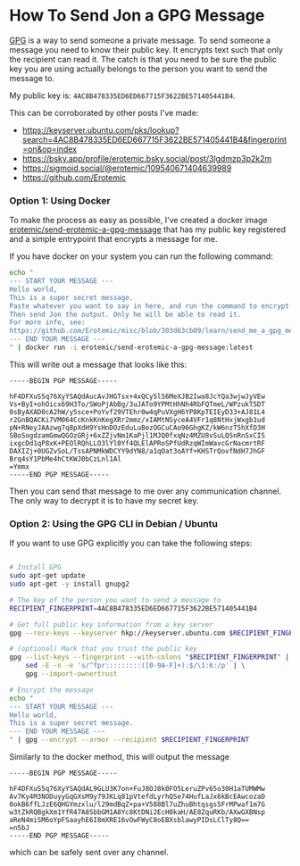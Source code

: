 # How To Send Jon a GPG Message

[GPG](https://en.wikipedia.org/wiki/GNU_Privacy_Guard) is a way to
send someone a private message. To send someone a message you need to know
their public key. It encrypts text such that only the recipient can read it.
The catch is that you need to be sure the public key you are using actually
belongs to the person you want to send the message to. 

My public key is: `4AC8B478335ED6ED667715F3622BE571405441B4`.

This can be corroborated by other posts I've made:

* https://keyserver.ubuntu.com/pks/lookup?search=4AC8B478335ED6ED667715F3622BE571405441B4&fingerprint=on&op=index
* https://bsky.app/profile/erotemic.bsky.social/post/3lgdmzp3p2k2m
* https://sigmoid.social/@erotemic/109540671404639989
* https://github.com/Erotemic

### Option 1: Using Docker 

To make the process as easy as possible, I've created a docker image 
[erotemic/send-erotemic-a-gpg-message](https://hub.docker.com/r/erotemic/send-erotemic-a-gpg-message) 
that has my public key registered and a simple entrypoint that encrypts a
message for me.

If you have docker on your system you can run the following command: 

```bash
echo "
--- START YOUR MESSAGE ---
Hello world,
This is a super secret message.
Paste whatever you want to say in here, and run the command to encrypt it.
Then send Jon the output. Only he will be able to read it.
For more info, see:
https://github.com/Erotemic/misc/blob/303d63cb09/learn/send_me_a_gpg_message.sh
--- END YOUR MESSAGE ---
" | docker run -i erotemic/send-erotemic-a-gpg-message:latest
``` 

This will write out a message that looks like this:

```
-----BEGIN PGP MESSAGE-----

hF4DFXuS5q76XyYSAQdAucAvJHGTsx+4xQCy5lS6MeXJB2Iwa8JcYQa3wjwJyVEw
Vs+ByI+ohOicx69H3To/SWoPjAbBg/3uJATo9YPMtHhNh4RbFQTmeL/WPzukT5DT
0sByAXAD0cA2hW/y5sce+PoYvf29VTEhr0w4qPuVXgH6YP8KpTEIEyD33+AJ81L4
r2GnBQACKi7VM064CcKnkKnKegXRr2mmz/xIAMtNSyceA4VFr1q8NtHxjWxgb1ud
pN+RNeyJAAzwg7q8pXdH9YsHnDOzEduLuBezOGCuCAo96GhgKZ/kW6nzT5hXfD3H
SBoSogdzamGmwQGOzGRj+6xZZjvNm1KaPjl1MJQ0fxqNz4MZU8vSuLQSnRnSxCIS
ixgcDd1qP8xK+PEOlRQhLLO3lYl0Yf4QLElAPRoSPfUdRzqWImWavcGrNacmrtRF
DAXIZj+0UGZvSoL/TssAPNMkWDCYY9dYN8/a1qOat3oAYf+KHSTrQovfNdH7JhGF
Brq4sY1PbMe4hCtKWJ0bCzLnl1Al
=Ymmx
-----END PGP MESSAGE-----
```

Then you can send that message to me over any communication channel. 
The only way to decrypt it is to have my secret key.


### Option 2: Using the GPG CLI in Debian / Ubuntu

If you want to use GPG explicitly you can take the following steps:

```bash

# Install GPG
sudo apt-get update 
sudo apt-get -y install gnupg2

# The key of the person you want to send a message to
RECIPIENT_FINGERPRINT=4AC8B478335ED6ED667715F3622BE571405441B4

# Get full public key information from a key server
gpg --recv-keys --keyserver hkp://keyserver.ubuntu.com $RECIPIENT_FINGERPRINT

# (optional) Mark that you trust the public key
gpg --list-keys --fingerprint --with-colons "$RECIPIENT_FINGERPRINT" | \
    sed -E -n -e 's/^fpr:::::::::([0-9A-F]+):$/\1:6:/p' | \
    gpg --import-ownertrust

# Encrypt the message
echo "
--- START YOUR MESSAGE ---
Hello world,
This is a super secret message.
--- END YOUR MESSAGE ---
" | gpg --encrypt --armor --recipient $RECIPIENT_FINGERPRINT

```

Similarly to the docker method, this will output the message

```
-----BEGIN PGP MESSAGE-----

hF4DFXuS5q76XyYSAQdAL9GLU3K7on+FuJ8OJ8k0FO5LeruZPv65o30H1aTUMWMw
Av7Ky4M3NODuyyGqGXsM9y79JKLq81pVtefdLyrhQSe74HufLaJx6kBcEAwcozaD
0okB6ffLJzE6QHGYmzxlu/l29mdBqZ+pa+V588Bl7uZhuBhtqsgs5FrMPwaf1m7G
w3tZkRQBgkXm1YfR47A8SbbGM1A8Yc8KtDNi2EcH0kaH/AE8ZquRKb/AXwGXBNsp
aReN4miSM6oYpFSaayhE6I8mXRE16vOwFWyC8oEBXsblawyPIDsLClTy8Q==
=n5bJ
-----END PGP MESSAGE-----
```

which can be safely sent over any channel.
